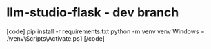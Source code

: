 # llm-studio-flask - dev branch


[code]
pip install -r requirements.txt
python -m venv venv 
 Windows = .\venv\Scripts\Activate.ps1
 [/code]
